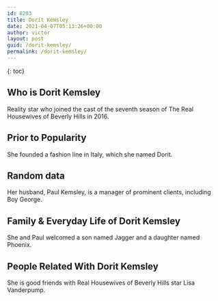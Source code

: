 ```yaml
---
id: 8203
title: Dorit Kemsley
date: 2021-04-07T05:13:26+00:00
author: victor
layout: post
guid: /dorit-kemsley/
permalink: /dorit-kemsley/
---
```



{: toc}


## Who is Dorit Kemsley



Reality star who joined the cast of the seventh season of The Real Housewives of Beverly Hills in 2016.

                
                
                
## Prior to Popularity



She founded a fashion line in Italy, which she named Dorit.

                
                
                
## Random data



Her husband, Paul Kemsley, is a manager of prominent clients, including Boy George.

                
                
                
## Family & Everyday Life of Dorit Kemsley



She and Paul welcomed a son named Jagger and a daughter named Phoenix.

                
                
                
## People Related With Dorit Kemsley



She is good friends with Real Housewives of Beverly Hills star Lisa Vanderpump.

                
              
            
          
          
          